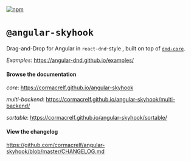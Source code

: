 [![npm](https://img.shields.io/npm/v/@angular-dnd/core.svg)](https://www.npmjs.com/package/@angular-dnd/core)

# `@angular-skyhook`

Drag-and-Drop for Angular in `react-dnd`-style , built on top of
[`dnd-core`](https://github.com/react-dnd/react-dnd).

*Examples*: https://angular-dnd.github.io/examples/

#### Browse the documentation

*core*: https://cormacrelf.github.io/angular-skyhook

*multi-backend*: https://cormacrelf.github.io/angular-skyhook/multi-backend/

*sortable*: https://cormacrelf.github.io/angular-skyhook/sortable/

#### View the changelog

https://github.com/cormacrelf/angular-skyhook/blob/master/CHANGELOG.md

